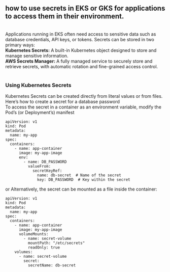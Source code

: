 ## how to use secrets in EKS or GKS for applications to access them in their environment.
<br>
Applications running in EKS often need access to sensitive data such as database credentials, API keys, or tokens. Secrets can be stored in two primary ways:
<br>
<b>Kubernetes Secrets:</b> A built-in Kubernetes object designed to store and manage sensitive information.<br>
<b>
  AWS Secrets Manager:
</b> A fully managed service to securely store and retrieve secrets, with automatic rotation and fine-grained access control.<br>
<br>

### Using Kubernetes Secrets
Kubernetes Secrets can be created directly from literal values or from files. Here’s how to create a secret for a database password<br>
To access the secret in a container as an environment variable, modify the Pod’s (or Deployment’s) manifest<br>

```
apiVersion: v1
kind: Pod
metadata:
  name: my-app
spec:
  containers:
    - name: app-container
      image: my-app-image
      env:
        - name: DB_PASSWORD
          valueFrom:
            secretKeyRef:
              name: db-secret  # Name of the secret
              key: DB_PASSWORD  # Key within the secret

```
or Alternatively, the secret can be mounted as a file inside the container:

```
apiVersion: v1
kind: Pod
metadata:
  name: my-app
spec:
  containers:
    - name: app-container
      image: my-app-image
      volumeMounts:
        - name: secret-volume
          mountPath: "/etc/secrets"
          readOnly: true
    volumes:
      - name: secret-volume
        secret:
          secretName: db-secret

```

